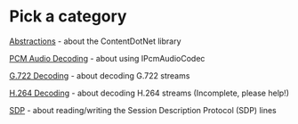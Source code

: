 ﻿# Pick a category

[Abstractions](abstractions/README.md) - about the ContentDotNet library

[PCM Audio Decoding](pcmaudio/decoding.md) - about using IPcmAudioCodec

[G.722 Decoding](g722/decoding.md) - about decoding G.722 streams

[H.264 Decoding](h264/decoding.md) - about decoding H.264 streams (Incomplete, please help!)

[SDP](sdp/sdp.md) - about reading/writing the Session Description Protocol (SDP) lines
